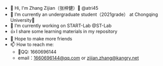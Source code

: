 - 👋 Hi, I'm Zhang Zijian（张梓健）🐑 @atri45
- 🌱 I’m currently an undergraduate student（2021grade） at Chongqing University🏫
- 🔭 I’m currently working on START-Lab @ST-Lab
- 👍 I share some learning materials in my repository
- 🥰 Hope to make more friends
- 📫 How to reach me:
     - 🐧QQ: 1660696144
     - email：1660696144@qq.com or zijian.zhang@kangry.net
